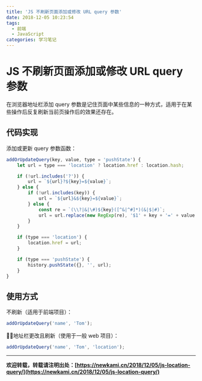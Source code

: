 ```yaml
---
title: 'JS 不刷新页面添加或修改 URL query 参数'
date: 2018-12-05 10:23:54
tags:
  - 前端
  - JavaScript
categories: 学习笔记
---
```


# JS 不刷新页面添加或修改 URL query 参数

在浏览器地址栏添加 query 参数是记住页面中某些信息的一种方式，适用于在某些操作后反复刷新当前页操作后的效果还存在。

<!-- more -->

## 代码实现

添加或更新 query 参数函数：

```javascript
addOrUpdateQuery(key, value, type = 'pushState') {
    let url = type === 'location' ? location.href : location.hash;

    if (!url.includes('?')) {
        url = `${url}?${key}=${value}`;
    } else {
        if (!url.includes(key)) {
            url = `${url}&${key}=${value}`;
        } else {
            const re = `(\\?|&|\#)${key}([^&|^#]*)(&|$|#)`;
            url = url.replace(new RegExp(re), '$1' + key + '=' + value + '$3');
        }
    }

    if (type === 'location') {
        location.href = url;
    }

    if (type === 'pushState') {
        history.pushState({}, '', url);
    }
}
```

## 使用方式

不刷新（适用于前端项目）：

```javascript
addOrUpdateQuery('name', 'Tom');
```

地址栏更改且刷新（使用于一般 web 项目）：

```javascript
addOrUpdateQuery('name', 'Tom', 'location');
```

---

**欢迎转载，转载请注明出处：[https://newkami.cn/2018/12/05/js-location-query/](https://newkami.cn/2018/12/05/js-location-query/)**
